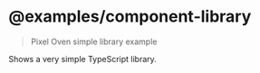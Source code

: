 # @examples/component-library

> Pixel Oven simple library example

Shows a very simple TypeScript library.
